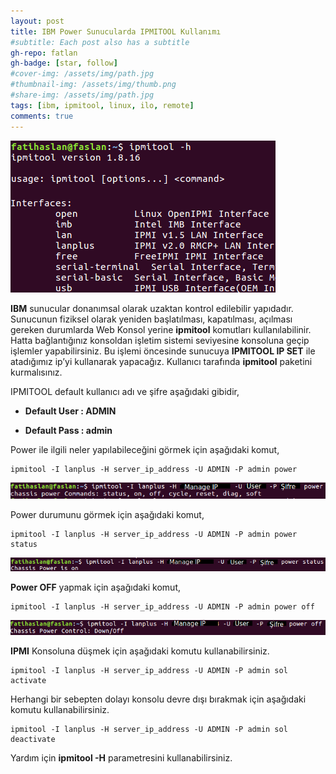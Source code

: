 ```yaml
---
layout: post
title: IBM Power Sunucularda IPMITOOL Kullanımı
#subtitle: Each post also has a subtitle
gh-repo: fatlan
gh-badge: [star, follow]
#cover-img: /assets/img/path.jpg
#thumbnail-img: /assets/img/thumb.png
#share-img: /assets/img/path.jpg
tags: [ibm, ipmitool, linux, ilo, remote]
comments: true
---
```

![Crepe](/assets/img/ibm-ipmitool-use/ibm-ipmi-to01.png)

**IBM** sunucular donanımsal olarak uzaktan kontrol edilebilir yapıdadır. Sunucunun fiziksel olarak yeniden başlatılması, kapatılması, açılması gereken durumlarda Web Konsol yerine **ipmitool** komutları kullanılabilinir. Hatta bağlantığınız konsoldan işletim sistemi seviyesine konsoluna geçip işlemler yapabilirsiniz. Bu işlemi öncesinde sunucuya **IPMITOOL IP SET** ile atadığımız ip’yi kullanarak yapacağız. Kullanıcı tarafında **ipmitool** paketini kurmalısınız.

IPMITOOL default kullanıcı adı ve şifre aşağıdaki gibidir,

- **Default User : ADMIN**

- **Default Pass : admin**

Power ile ilgili neler yapılabileceğini görmek için aşağıdaki komut,

~~~
ipmitool -I lanplus -H server_ip_address -U ADMIN -P admin power
~~~

![Crepe](/assets/img/ibm-ipmitool-use/ibm-ipmi-to02.png)

Power durumunu görmek için aşağıdaki komut,

~~~
ipmitool -I lanplus -H server_ip_address -U ADMIN -P admin power status
~~~

![Crepe](/assets/img/ibm-ipmitool-use/ibm-ipmi-to03.png)

**Power OFF** yapmak için aşağıdaki komut,

~~~
ipmitool -I lanplus -H server_ip_address -U ADMIN -P admin power off
~~~

![Crepe](/assets/img/ibm-ipmitool-use/ibm-ipmi-to04.png)

**IPMI** Konsoluna düşmek için aşağıdaki komutu kullanabilirsiniz.

~~~
ipmitool -I lanplus -H server_ip_address -U ADMIN -P admin sol activate
~~~

Herhangi bir sebepten dolayı konsolu devre dışı bırakmak için aşağıdaki komutu kullanabilirsiniz.

~~~
ipmitool -I lanplus -H server_ip_address -U ADMIN -P admin sol deactivate
~~~

Yardım için **ipmitool -H** parametresini kullanabilirsiniz.
